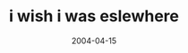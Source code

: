---
layout: base.njk
title : 'i wish i was eslewhere' 
view_title : 'i wish i was eslewhere' 
year : '2004' 
date : '2004-04-15' 
img_file : '/drawing/iwishiwaselsewhere.png' 
html_file : 'iwishiwaselsewhere' 
next_html : 'onlytheyknow.html' 
year_order : '86' 
permalink : "title/{{html_file}}.html"
---